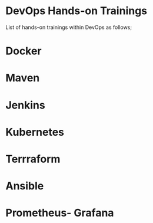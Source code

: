 # DevOps Hands-on Trainings

List of hands-on trainings within DevOps as follows;

# Docker




# Maven



# Jenkins




# Kubernetes


# Terrraform



# Ansible



# Prometheus- Grafana




